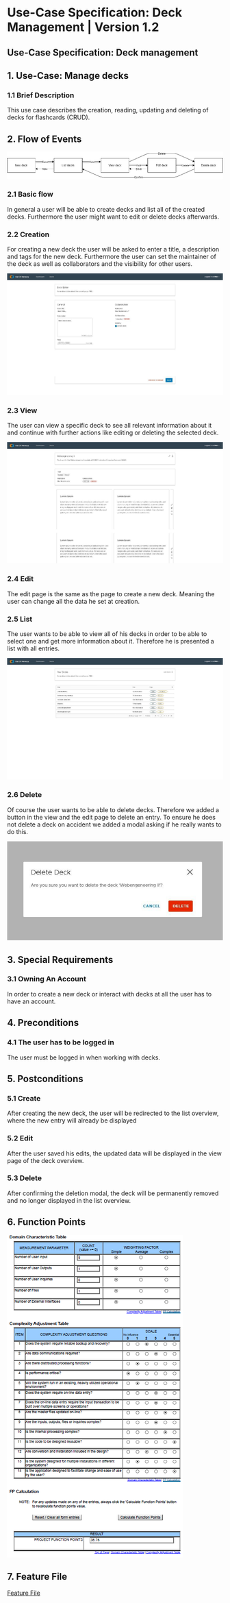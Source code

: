 # Use-Case Specification: Deck Management | Version 1.2
## Use-Case Specification: Deck management

## 1. Use-Case: Manage decks

### 1.1 Brief Description

This use case describes the creation, reading, updating and deleting of decks for flashcards (CRUD).

## 2. Flow of Events

![flow_of_events](img/flow.png)

### 2.1 Basic flow

In general a user will be able to create decks and list all of the created decks. Furthermore the user might want to edit or delete decks afterwards.

### 2.2 Creation  

For creating a new deck the user will be asked to enter a title, a description and tags for the new deck. Furthermore the user can set the maintainer of the deck as well as collaborators and the visibility for other users.

![add](img/edit.jpg)

### 2.3 View

The user can view a specific deck to see all relevant information about it and continue with further actions like editing or deleting the selected deck.

![view](img/view.jpg)

### 2.4 Edit

The edit page is the same as the page to create a new deck. Meaning the user can change all the data he set at creation.

### 2.5 List

The user wants to be able to view all of his decks in order to be able to select one and get more information about it. Therefore he is presented a list with all entries.

![list](img/list.jpg)

### 2.6 Delete

Of course the user wants to be able to delete decks. Therefore we added a button in the view and the edit page to delete an entry. To ensure he does not delete a deck on accident we added a modal asking if he really wants to do this.

![delete](img/delete.jpg)

## 3. Special Requirements

### 3.1 Owning An Account
        
In order to create a new deck or interact with decks at all the user has to have an account.

## 4. Preconditions

### 4.1 The user has to be logged in

The user must be logged in when working with decks.

## 5. Postconditions

### 5.1 Create

After creating the new deck, the user will be redirected to the list overview, where the new entry will already be displayed

### 5.2 Edit

After the user saved his edits, the updated data will be displayed in the view page of the deck overview.

### 5.3 Delete

After confirming the deletion modal, the deck will be permanently removed and no longer displayed in the list overview.

## 6. Function Points
![add](img/FP_ManageDecks.PNG)

## 7. Feature File
[Feature File](../../../cucumber/src/test/resources/features/manageDeck.feature)
